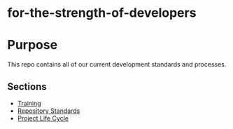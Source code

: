 # for-the-strength-of-developers

# Purpose
This repo contains all of our current development standards and processes.

## Sections

- [Training](./Introduction/training.md)
- [Repository Standards](./Resources/repositoryStandards.md)
- [Project Life Cycle](./Resources/ProjectLifeCycle.md)
